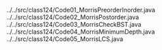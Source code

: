 ../../src/class124/Code01_MorrisPreorderInorder.java
../../src/class124/Code02_MorrisPostorder.java
../../src/class124/Code03_MorrisCheckBST.java
../../src/class124/Code04_MorrisMinimumDepth.java
../../src/class124/Code05_MorrisLCS.java
